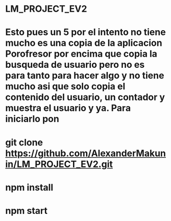 # LM_PROJECT_EV2

# Esto pues un 5 por el intento no tiene mucho es una copia de la aplicacion Porofresor por encima que copia la busqueda de usuario pero no es para tanto para hacer algo y no tiene mucho asi que solo copia el contenido del usuario, un contador y muestra el usuario y ya. Para iniciarlo pon 
# git clone https://github.com/AlexanderMakunin/LM_PROJECT_EV2.git
# npm install
# npm start